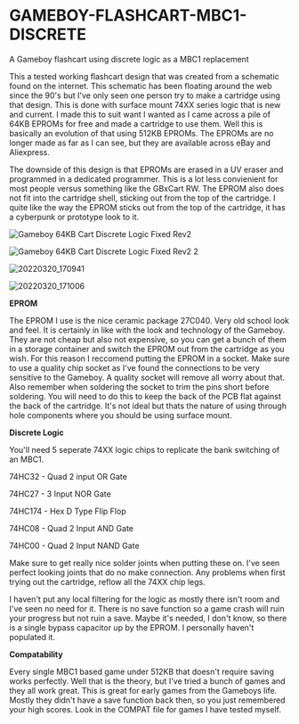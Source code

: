 # GAMEBOY-FLASHCART-MBC1-DISCRETE
A Gameboy flashcart using discrete logic as a MBC1 replacement

This a tested working flashcart design that was created from a schematic found on the internet. This schematic has been floating around the web since the 90's but I've 
only seen one person try to make a cartridge using that design. This is done with surface mount 74XX series logic that is new and current. I made this to suit want I wanted
as I came across a pile of 64KB EPROMs for free and made a cartridge to use them. Well this is basically an evolution of that using 512KB EPROMs. The EPROMs are no longer made 
as far as I can see, but they are available across eBay and Aliexpress.

The downside of this design is that EPROMs are erased in a UV eraser and programmed in a dedicated programmer. This is a lot less convienient for most people versus something like the GBxCart RW.
The EPROM also does not fit into the cartridge shell, sticking out from the top of the cartridge. I quite like the way the EPROM sticks out from the top of the cartridge, it has a cyberpunk or prototype look to it.

![Gameboy 64KB Cart Discrete Logic Fixed Rev2](https://user-images.githubusercontent.com/65309612/159173814-3274f692-91a3-4e10-b74b-277c6da2a02e.jpg)

![Gameboy 64KB Cart Discrete Logic Fixed Rev2 2](https://user-images.githubusercontent.com/65309612/159173810-06d68e12-403d-42e3-b784-98f0ae64b467.jpg)

![20220320_170941](https://user-images.githubusercontent.com/65309612/159174271-2f9397bc-7ba9-4a61-b065-b02da97ae36b.jpg)

![20220320_171006](https://user-images.githubusercontent.com/65309612/159174272-d728ff23-48e2-43b2-8b0d-59ab68888de6.jpg)

**EPROM**

The EPROM I use is the nice ceramic package 27C040. Very old school look and feel. It is certainly in like with the look and technology of the Gameboy. They are not cheap but also not expensive,
 so you can get a bunch of them in a storage container and switch the EPROM out from the cartridge as you wish. For this reason I reccomend putting the EPROM in a socket.
 Make sure to use a quality chip socket as I've found the connections to be very sensitive to the Gameboy. A quality socket will remove all worry about that. Also remember when soldering the socket to trim the pins short before soldering. You will need to do this to keep the back of the PCB flat against the back of the cartridge. It's not ideal but thats the nature of using through hole components where you should be using surface mount.
 
 **Discrete Logic**
 
 You'll need 5 seperate 74XX logic chips to replicate the bank switching of an MBC1.
 
 74HC32 - Quad 2 input OR Gate
 
 74HC27 - 3 Input NOR Gate
 
 74HC174 - Hex D Type Flip Flop
 
 74HC08 - Quad 2 Input AND Gate
 
 74HC00 - Quad 2 Input NAND Gate
 
 Make sure to get really nice solder joints when putting these on. I've seen perfect looking joints that do no make connection. Any problems when first trying out the cartridge, reflow all the 74XX chip legs.
 
 I haven't put any local filtering for the logic as mostly there isn't room and I've seen no need for it. There is no save function so a game crash will ruin your progress but not ruin a save. Maybe it's needed, I don't know, so there is a single bypass capacitor up by the EPROM. I personally haven't populated it.
 
 **Compatability**
 
 Every single MBC1 based game under 512KB that doesn't require saving works perfectly. Well that is the theory, but I've tried a bunch of games and they all work great. This is great for early games from the Gameboys life. Mostly they didn't have a save function back then, so you just remembered your high scores. Look in the COMPAT file for games I have tested myself. 
